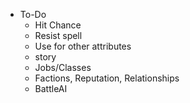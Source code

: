 * To-Do
    * Hit Chance
    * Resist spell
    * Use for other attributes
    * story
    * Jobs/Classes
    * Factions, Reputation, Relationships
    * BattleAI